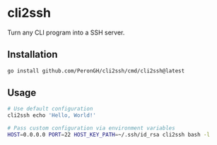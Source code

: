 # cli2ssh

Turn any CLI program into a SSH server.

## Installation

```bash
go install github.com/PeronGH/cli2ssh/cmd/cli2ssh@latest
```

## Usage

```bash
# Use default configuration
cli2ssh echo 'Hello, World!'

# Pass custom configuration via environment variables
HOST=0.0.0.0 PORT=22 HOST_KEY_PATH=~/.ssh/id_rsa cli2ssh bash -l
```
